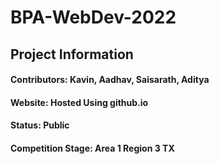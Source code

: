 # BPA-WebDev-2022
## Project Information
#### Contributors: Kavin, Aadhav, Saisarath, Aditya
#### Website: Hosted Using github.io
#### Status: Public 
#### Competition Stage: Area 1 Region 3 TX

